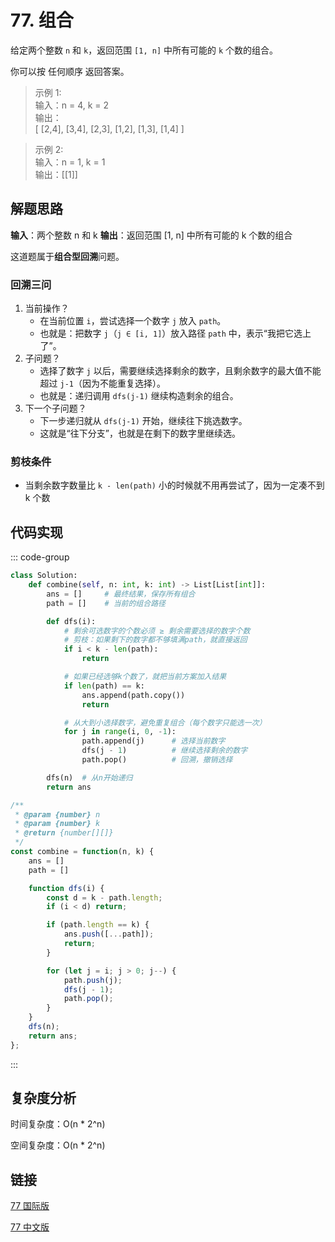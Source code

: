 # 77. 组合 <Badge type="warning" text="Medium" />

给定两个整数 `n` 和 `k`，返回范围 `[1, n]` 中所有可能的 `k` 个数的组合。

你可以按 任何顺序 返回答案。

>示例 1:  
输入：n = 4, k = 2  
输出：  
[ [2,4], [3,4], [2,3], [1,2], [1,3], [1,4] ]

>示例 2:  
输入：n = 1, k = 1  
输出：[[1]]

## 解题思路

**输入**：两个整数 n 和 k
**输出**：返回范围 [1, n] 中所有可能的 k 个数的组合

这道题属于**组合型回溯**问题。

### 回溯三问
1. 当前操作？  
    * 在当前位置 `i`，尝试选择一个数字 `j` 放入 `path`。  
    * 也就是：把数字 `j`（`j ∈ [i, 1]`）放入路径 `path` 中，表示“我把它选上了”。
2. 子问题？  
    * 选择了数字 `j` 以后，需要继续选择剩余的数字，且剩余数字的最大值不能超过 `j-1`（因为不能重复选择）。  
    * 也就是：递归调用 `dfs(j-1)` 继续构造剩余的组合。
3. 下一个子问题？  
    * 下一步递归就从 `dfs(j-1)` 开始，继续往下挑选数字。  
    * 这就是“往下分支”，也就是在剩下的数字里继续选。

### 剪枝条件
* 当剩余数字数量比 `k - len(path)` 小的时候就不用再尝试了，因为一定凑不到 k 个数

## 代码实现

::: code-group

```python
class Solution:
    def combine(self, n: int, k: int) -> List[List[int]]:
        ans = []     # 最终结果，保存所有组合
        path = []    # 当前的组合路径

        def dfs(i):
            # 剩余可选数字的个数必须 ≥ 剩余需要选择的数字个数
            # 剪枝：如果剩下的数字都不够填满path，就直接返回
            if i < k - len(path):
                return

            # 如果已经选够k个数了，就把当前方案加入结果
            if len(path) == k:
                ans.append(path.copy())
                return

            # 从大到小选择数字，避免重复组合（每个数字只能选一次）
            for j in range(i, 0, -1):
                path.append(j)      # 选择当前数字
                dfs(j - 1)          # 继续选择剩余的数字
                path.pop()          # 回溯，撤销选择

        dfs(n)  # 从n开始递归
        return ans
```

```javascript
/**
 * @param {number} n
 * @param {number} k
 * @return {number[][]}
 */
const combine = function(n, k) {
    ans = []
    path = []

    function dfs(i) {
        const d = k - path.length;
        if (i < d) return;

        if (path.length == k) {
            ans.push([...path]);
            return;
        }

        for (let j = i; j > 0; j--) {
            path.push(j);
            dfs(j - 1);
            path.pop();
        }
    }  
    dfs(n);
    return ans;
};
```

:::

## 复杂度分析

时间复杂度：O(n * 2^n) 

空间复杂度：O(n * 2^n)

## 链接

[77 国际版](https://leetcode.com/problems/combinations/description/)

[77 中文版](https://leetcode.cn/problems/combinations/description/)
